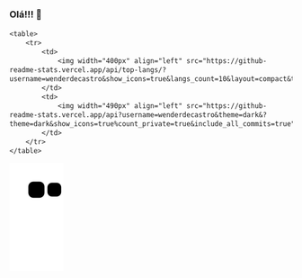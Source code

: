 ### Olá!!! 👋

	<table>
		<tr>
			<td>
				<img width="400px" align="left" src="https://github-readme-stats.vercel.app/api/top-langs/?username=wenderdecastro&show_icons=true&langs_count=10&layout=compact&theme=dark&count_private=true"/>
			</td>
			<td>
				<img width="490px" align="left" src="https://github-readme-stats.vercel.app/api?username=wenderdecastro&theme=dark&?theme=dark&show_icons=true%count_private=true&include_all_commits=true"/>
			</td>
		</tr>
	</table>


![snake gif](https://github.com/wenderdecastro/wenderdecastro/blob/output/github-contribution-grid-snake.svg)


<!--
**wenderdecastro/wenderdecastro** is a ✨ _special_ ✨ repository because its `README.md` (this file) appears on your GitHub profile.
